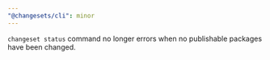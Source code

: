 ```yaml
---
"@changesets/cli": minor
---
```


`changeset status` command no longer errors when no publishable packages have been changed.
